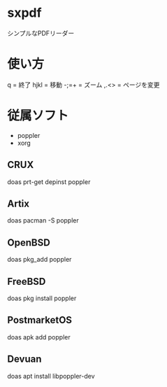 # sxpdf

シンプルなPDFリーダー

# 使い方
q = 終了
hjkl = 移動
-;=+ = ズーム
,.<> = ページを変更

# 従属ソフト
* poppler
* xorg

## CRUX
doas prt-get depinst poppler

## Artix
doas pacman -S poppler

## OpenBSD
doas pkg_add poppler

## FreeBSD
doas pkg install poppler

## PostmarketOS
doas apk add poppler

## Devuan
doas apt install libpoppler-dev
